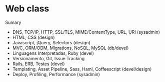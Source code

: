 # Web class

Sumary

- DNS, TCP/IP, HTTP, SSL/TLS, MIME/ContentType, URL, URI (sysadmin)
- HTML, CSS (design)
- Javascript, jQuery, Selectors (design)
- MVC, ORM/ODM, Migrations, NoSQL, MySQL (db/devel)
- Linguagens Interpretadas, Ruby (devel)
- Versionamento, Git, Issue Tracking
- Rails, ERB, Testes (devel)
- Templating, Asset Pipeline, Sass, Haml, Coffeescript (devel/design)
- Deploy, Profiling, Performance (sysadmin)
